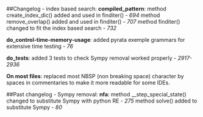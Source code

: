 ##Changelog - index based search:
**compiled_pattern**:
method create_index_dic() added and used in finditer() - _694_
method remove_overlap() added and used in finditer() - _707_
method finditer() changed to fit the index based search - _732_

**do_control-time-memory-usage**:
added pyrata exemple grammars for extensive time testing - _76_

**do_tests**:
added 3 tests to check Sympy removal worked properly - _2917-2936_

**On most files**:
replaced most NBSP (non breaking space) character by spaces in commentaries
to make it more readable for some IDEs.


##Past changelog - Sympy removal:
**nfa**:
method __step_special_state() changed to substitute Sympy with python RE - _275_
method solve() added to substitute Sympy - _80_

